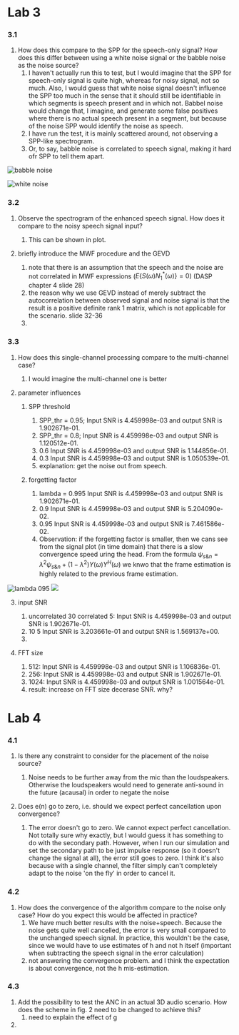 # Lab 3

### 3.1
1. How does this compare to the SPP for the speech-only signal? How does this differ between using a white noise signal or the babble noise as the noise source?
   1. I haven't actually run this to test, but I would imagine that the SPP for speech-only signal is quite high, whereas for noisy signal, not so much. Also, I would guess that white noise signal doesn't influence the SPP too much in the sense that it should still be identifiable in which segments is speech present and in which not. Babbel noise would change that, I imagine, and generate some false positives where there is no actual speech present in a segment, but because of the noise SPP would identify the noise as speech.
   1. I have run the test, it is mainly scattered around, not observing a SPP-like spectrogram. 
   1. Or, to say, babble noise is correlated to speech signal, making it hard ofr SPP to tell them apart. 

![babble noise](./figures/3_1_babble.png)

![white noise](./figures/3_1_white.png)


### 3.2
1. Observe the spectrogram of the enhanced speech signal. How does it compare to the noisy speech signal input?
   1. This can be shown in plot.

2. briefly introduce the MWF procedure and the GEVD
   1. note that there is an assumption that the speech and the noise are not correlated in MWF expressions ($E\{S(\omega)N^*_1(\omega)\}=0$) (DASP chapter 4 slide 28)
   2. the reason why we use GEVD instead of merely subtract the autocorrelation between observed signal and noise signal is that the result is a positive definite rank 1 matrix, which is not applicable for the scenario. slide 32-36
   3. 



### 3.3
1. How does this single-channel processing compare to the multi-channel case?
   1. I would imagine the multi-channel one is better

2. parameter influences

   1. SPP threshold

      1. SPP_thr = 0.95; Input SNR is 4.459998e-03 and output SNR is 1.902671e-01.
      2. SPP_thr = 0.8; Input SNR is 4.459998e-03 and output SNR is 1.120512e-01.
      3. 0.6 Input SNR is 4.459998e-03 and output SNR is 1.144856e-01.
      4. 0.3 Input SNR is 4.459998e-03 and output SNR is 1.050539e-01.
      5. explanation: get the noise out from speech. 

   2. forgetting factor

      1. lambda = 0.995 Input SNR is 4.459998e-03 and output SNR is 1.902671e-01.
      2. 0.9 Input SNR is 4.459998e-03 and output SNR is 5.204090e-02.
      3. 0.95 Input SNR is 4.459998e-03 and output SNR is 7.461586e-02.
      4. Observation: if the forgetting factor is smaller, then we cans see from the signal plot (in time domain) that there is a slow convergence speed uring the head. From the formula $\psi_{s\&n}=\lambda^2\psi_{s\&n}+(1-\lambda^2)Y(\omega)Y^H(\omega)$ we knwo that the frame estimation is highly related to the previous frame estimation. 

![lambda 095](./figures/lambda095.png)
![](./figures/lambda0995.png)

   3. input SNR

      1. uncorrelated 30 correlated 5:  Input SNR is 4.459998e-03 and output SNR is 1.902671e-01.
      2. 10 5 Input SNR is 3.203661e-01 and output SNR is 1.569137e+00.
      3. 

   4. FFT size

      1. 512: Input SNR is 4.459998e-03 and output SNR is 1.106836e-01.
      2. 256: Input SNR is 4.459998e-03 and output SNR is 1.902671e-01.
      3. 1024: Input SNR is 4.459998e-03 and output SNR is 1.001564e-01.
      4. result: increase on FFT size decerase SNR. why?






# Lab 4
### 4.1
1. Is there any constraint to consider for the placement of the noise source? 
   1. Noise needs to be further away from the mic than the loudspeakers. Otherwise the loudspeakers would need to generate anti-sound in the future (acausal) in order to negate the noise

1. Does e(n) go to zero, i.e. should we expect perfect cancellation upon convergence?
   1. The error doesn't go to zero. We cannot expect perfect cancellation. Not totally sure why exactly, but I would guess it has something to do with the secondary path. However, when I run our simulation and set the secondary path to be just impulse response (so it doesn't change the signal at all), the error still goes to zero. I think it's also because with a single channel, the filter simply can't completely adapt to the noise 'on the fly' in order to cancel it.


### 4.2
1. How does the convergence of the algorithm compare to the noise only case? How do you expect this would be affected in practice?
   1. We have much better results with the noise+speech. Because the noise gets quite well cancelled, the error is very small compared to the unchanged speech signal. In practice, this wouldn't be the case, since we would have to use estimates of h and not h itself (important when subtracting the speech signal in the error calculation)
   1. not answering the convergence problem. and I think the expectation is about convergence, not the h mis-estimation. 

### 4.3

1. Add the possibility to test the ANC in an actual 3D audio scenario. How does the scheme in fig. 2 need to be changed to achieve this?
   1. need to explain the effect of g
2. 
